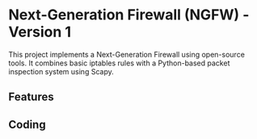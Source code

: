 # Next-Generation Firewall (NGFW) - Version 1

This project implements a Next-Generation Firewall using open-source tools. It combines basic iptables rules with a Python-based packet inspection system using Scapy.

## Features


## Coding


